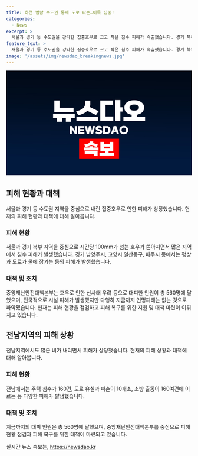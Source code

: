 ```yaml
---
title: 하천 범람 수도권 통제 도로 파손…이목 집중!
categories:
  - News
excerpt: >
  서울과 경기 등 수도권을 강타한 집중호우로 크고 작은 침수 피해가 속출했습니다. 경기 북부 지역에서는 한때 100mm가 넘는 비로 평상과 도로 등이 침수되는 등 피해가 발생했으며, 전남 지역에서도 수도권과 강원에 비가 내려 추가 피해 우려되는 상황입니다. 현재까지 인명피해는 없는 것으로 파악됐으나, 시설 피해가 잇따랐습니다. 이에 대피한 인원은 560명이며, 주택 침수와 도로 파손 등이 발생했습니다. #집중호우 #피해 #하천_범람
feature_text: >
  서울과 경기 등 수도권을 강타한 집중호우로 크고 작은 침수 피해가 속출했습니다. 경기 북부 지역에서는 한때 100mm가 넘는 비로 평상과 도로 등이 침수되는 등 피해가 발생했으며, 전남 지역에서도 수도권과 강원에 비가 내려 추가 피해 우려되는 상황입니다. 현재까지 인명피해는 없는 것으로 파악됐으나, 시설 피해가 잇따랐습니다. 이에 대피한 인원은 560명이며, 주택 침수와 도로 파손 등이 발생했습니다. #집중호우 #피해 #하천_범람
image: '/assets/img/newsdao_breakingnews.jpg'
---
```


<p><img src="/assets/img/newsdao_breakingnews.jpg" alt="flaretime 속보" /></p>

<h2 data-ke-size="size26">피해 현황과 대책</h2>

<p data-ke-size="size16">서울과 경기 등 수도권 지역을 중심으로 내린 집중호우로 인한 피해가 상당했습니다. 현재의 피해 현황과 대책에 대해 알아봅니다.</p>

<h3>피해 현황</h3>

<p data-ke-size="size16">서울과 경기 북부 지역을 중심으로 시간당 100mm가 넘는 호우가 쏟아지면서 많은 지역에서 침수 피해가 발생했습니다. 경기 남양주시, 고양시 일산동구, 파주시 등에서는 평상과 도로가 물에 잠기는 등의 피해가 발생했습니다.</p>

<h3>대책 및 조치</h3>

<p data-ke-size="size16">중앙재난안전대책본부는 호우로 인한 산사태 우려 등으로 대피한 인원이 총 560명에 달했으며, 전국적으로 시설 피해가 발생했지만 다행히 지금까지 인명피해는 없는 것으로 파악됐습니다. 현재는 피해 현황을 점검하고 피해 복구를 위한 지원 및 대책 마련이 이뤄지고 있습니다.</p>

<h2 data-ke-size="size26">전남지역의 피해 상황</h2>

<p data-ke-size="size16">전남지역에서도 많은 비가 내리면서 피해가 상당했습니다. 현재의 피해 상황과 대책에 대해 알아봅니다.</p>

<h3>피해 현황</h3>

<p data-ke-size="size16">전남에서는 주택 침수가 160건, 도로 유실과 파손이 10개소, 소방 출동이 160여건에 이르는 등 다양한 피해가 발생했습니다.</p>

<h3>대책 및 조치</h3>

<p data-ke-size="size16">지금까지의 대피 인원은 총 560명에 달했으며, 중앙재난안전대책본부를 중심으로 피해 현황 점검과 피해 복구를 위한 대책이 마련되고 있습니다.</p>
실시간 뉴스 속보는, <a href="https://newsdao.kr" rel="dofollow">https://newsdao.kr</a>


